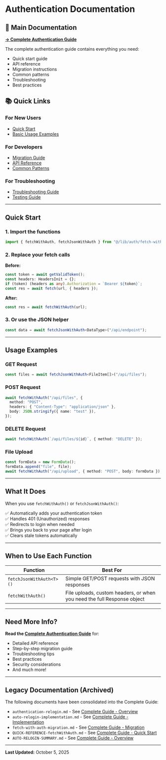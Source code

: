 # Authentication Documentation

## 📖 Main Documentation

**[→ Complete Authentication Guide](./AUTHENTICATION-COMPLETE-GUIDE.md)**

The complete authentication guide contains everything you need:
- Quick start guide
- API reference
- Migration instructions
- Common patterns
- Troubleshooting
- Best practices

## 📚 Quick Links

### For New Users
- [Quick Start](#quick-start)
- [Basic Usage Examples](#usage-examples)

### For Developers
- [Migration Guide](./AUTHENTICATION-COMPLETE-GUIDE.md#migration-guide)
- [API Reference](./AUTHENTICATION-COMPLETE-GUIDE.md#api-reference)
- [Common Patterns](./AUTHENTICATION-COMPLETE-GUIDE.md#common-patterns)

### For Troubleshooting
- [Troubleshooting Guide](./AUTHENTICATION-COMPLETE-GUIDE.md#troubleshooting)
- [Testing Guide](./AUTHENTICATION-COMPLETE-GUIDE.md#testing)

---

## Quick Start

### 1. Import the functions

```typescript
import { fetchWithAuth, fetchJsonWithAuth } from "@/lib/auth/fetch-with-auth";
```

### 2. Replace your fetch calls

**Before:**
```typescript
const token = await getValidToken();
const headers: HeadersInit = {};
if (token) (headers as any).Authorization = `Bearer ${token}`;
const res = await fetch(url, { headers });
```

**After:**
```typescript
const res = await fetchWithAuth(url);
```

### 3. Or use the JSON helper

```typescript
const data = await fetchJsonWithAuth<DataType>("/api/endpoint");
```

---

## Usage Examples

### GET Request
```typescript
const files = await fetchJsonWithAuth<FileItem[]>("/api/files");
```

### POST Request
```typescript
await fetchWithAuth("/api/files", {
  method: "POST",
  headers: { "Content-Type": "application/json" },
  body: JSON.stringify({ name: "test" }),
});
```

### DELETE Request
```typescript
await fetchWithAuth(`/api/files/${id}`, { method: "DELETE" });
```

### File Upload
```typescript
const formData = new FormData();
formData.append("file", file);
await fetchWithAuth("/api/upload", { method: "POST", body: formData });
```

---

## What It Does

When you use `fetchWithAuth()` or `fetchJsonWithAuth()`:

✅ Automatically adds your authentication token  
✅ Handles 401 (Unauthorized) responses  
✅ Redirects to login when needed  
✅ Brings you back to your page after login  
✅ Clears stale tokens automatically  

---

## When to Use Each Function

| Function | Best For |
|----------|----------|
| `fetchJsonWithAuth<T>()` | Simple GET/POST requests with JSON responses |
| `fetchWithAuth()` | File uploads, custom headers, or when you need the full Response object |

---

## Need More Info?

**Read the [Complete Authentication Guide](./AUTHENTICATION-COMPLETE-GUIDE.md)** for:
- Detailed API reference
- Step-by-step migration guide
- Troubleshooting tips
- Best practices
- Security considerations
- And much more!

---

## Legacy Documentation (Archived)

The following documents have been consolidated into the Complete Guide:

- `authentication-relogin.md` - See [Complete Guide - Overview](./AUTHENTICATION-COMPLETE-GUIDE.md#overview)
- `auto-relogin-implementation.md` - See [Complete Guide - Implementation](./AUTHENTICATION-COMPLETE-GUIDE.md#core-implementation)
- `fetch-with-auth-migration.md` - See [Complete Guide - Migration](./AUTHENTICATION-COMPLETE-GUIDE.md#migration-guide)
- `QUICK-REFERENCE-fetchWithAuth.md` - See [Complete Guide - Quick Start](./AUTHENTICATION-COMPLETE-GUIDE.md#quick-start)
- `AUTO-RELOGIN-SUMMARY.md` - See [Complete Guide - Overview](./AUTHENTICATION-COMPLETE-GUIDE.md#overview)

---

**Last Updated:** October 5, 2025
